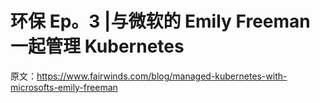 # 环保 Ep。3 |与微软的 Emily Freeman 一起管理 Kubernetes

原文：<https://www.fairwinds.com/blog/managed-kubernetes-with-microsofts-emily-freeman>